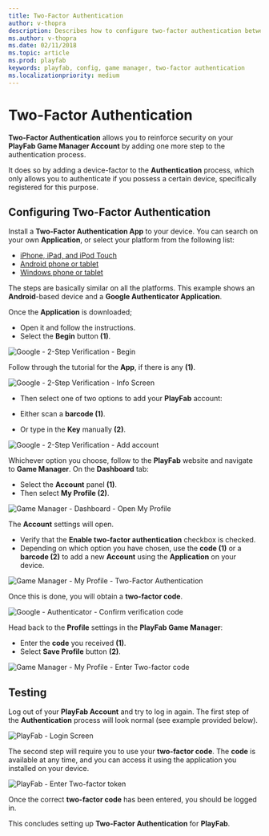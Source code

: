 ```yaml
---
title: Two-Factor Authentication
author: v-thopra
description: Describes how to configure two-factor authentication between a device with an authenticator app and PlayFab.
ms.author: v-thopra
ms.date: 02/11/2018
ms.topic: article
ms.prod: playfab
keywords: playfab, config, game manager, two-factor authentication
ms.localizationpriority: medium
---
```


# Two-Factor Authentication

**Two-Factor Authentication** allows you to reinforce security on your **PlayFab Game Manager Account** by adding one more step to the authentication process.

It does so by adding a device-factor to the **Authentication** process, which only allows you to authenticate if you possess a certain device, specifically registered for this purpose.

## Configuring Two-Factor Authentication

Install a **Two-Factor Authentication App** to your device. You can search on your own **Application**, or select your platform from the following list:

- [iPhone, iPad, and iPod Touch](https://itunes.apple.com/us/app/google-authenticator/id388497605?mt=8)
- [Android phone or tablet](https://play.google.com/store/apps/details?id=com.google.android.apps.authenticator2)
- [Windows phone or tablet](https://www.windowsphone.com/en-us/store/app/authenticator/e7994dbc-2336-4950-91ba-ca22d653759b)

The steps are basically similar on all the platforms. This example shows an **Android**-based device and a **Google Authenticator Application**.

Once the **Application** is downloaded;

- Open it and follow the instructions.
- Select the **Begin** button **(1)**.

![Google - 2-Step Verification - Begin](media/tutorials/google-2-step-verification-begin.png)  

Follow through the tutorial for the **App**, if there is any **(1)**.

![Google - 2-Step Verification - Info Screen](media/tutorials/google-2-step-verification-info-screen.png)  

- Then select one of two options to add your **PlayFab** account:

- Either scan a **barcode (1)**.
- Or type in the **Key** manually **(2)**.

![Google - 2-Step Verification - Add account](media/tutorials/google-2-step-verification-add-account.png)  

Whichever option you choose, follow to the **PlayFab** website and navigate to **Game Manager**. On the **Dashboard** tab:
- Select the **Account** panel **(1)**.
- Then select **My Profile (2)**.

![Game Manager - Dashboard - Open My Profile](media/tutorials/game-manager-dashboard-open-my-profile.png)  

The **Account** settings will open.

- Verify that the **Enable two-factor authentication** checkbox is checked.
- Depending on which option you have chosen, use the **code (1)** or a **barcode (2)** to add a new **Account** using the **Application** on your device.

![Game Manager - My Profile - Two-Factor Authentication](media/tutorials/game-manager-my-profile-two-factor-authentication.png)  

Once this is done, you will obtain a **two-factor code**.

![Google - Authenticator - Confirm verification code](media/tutorials/google-authenticator-confirm-verification-code.png) 

Head back to the **Profile** settings in the **PlayFab Game Manager**:

- Enter the **code** you received **(1)**.
- Select **Save Profile** button **(2)**.

![Game Manager - My Profile - Enter Two-factor code](media/tutorials/game-manager-my-profile-enter-two-factor-code.png)

## Testing

Log out of your **PlayFab Account** and try to log in again. The first step of the **Authentication** process will look normal (see example provided below).

![PlayFab - Login Screen](media/tutorials/playfab-login-screen.png)

The second step will require you to use your **two-factor code**. The **code** is available at any time, and you can access it using the application you installed on your device.

![PlayFab - Enter Two-factor token](media/tutorials/playfab-enter-two-factor-token.png)

Once the correct **two-factor code** has been entered, you should be logged in.

This concludes setting up **Two-Factor Authentication** for **PlayFab**.
